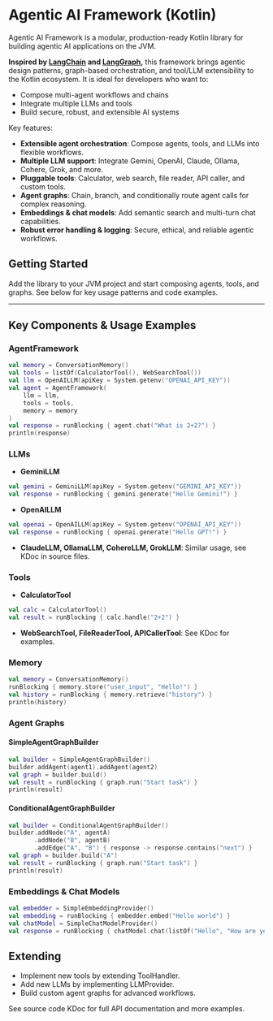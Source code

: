 

# Agentic AI Framework (Kotlin)

Agentic AI Framework is a modular, production-ready Kotlin library for building agentic AI applications on the JVM. 

**Inspired by [LangChain](https://github.com/langchain-ai/langchain) and [LangGraph](https://github.com/langchain-ai/langgraph),** this framework brings agentic design patterns, graph-based orchestration, and tool/LLM extensibility to the Kotlin ecosystem. It is ideal for developers who want to:

- Compose multi-agent workflows and chains
- Integrate multiple LLMs and tools
- Build secure, robust, and extensible AI systems

Key features:

- **Extensible agent orchestration**: Compose agents, tools, and LLMs into flexible workflows.
- **Multiple LLM support**: Integrate Gemini, OpenAI, Claude, Ollama, Cohere, Grok, and more.
- **Pluggable tools**: Calculator, web search, file reader, API caller, and custom tools.
- **Agent graphs**: Chain, branch, and conditionally route agent calls for complex reasoning.
- **Embeddings & chat models**: Add semantic search and multi-turn chat capabilities.
- **Robust error handling & logging**: Secure, ethical, and reliable agentic workflows.

## Getting Started

Add the library to your JVM project and start composing agents, tools, and graphs. See below for key usage patterns and code examples.

---

## Key Components & Usage Examples

### AgentFramework
```kotlin
val memory = ConversationMemory()
val tools = listOf(CalculatorTool(), WebSearchTool())
val llm = OpenAILLM(apiKey = System.getenv("OPENAI_API_KEY"))
val agent = AgentFramework(
    llm = llm,
    tools = tools,
    memory = memory
)
val response = runBlocking { agent.chat("What is 2+2?") }
println(response)
```

### LLMs
- **GeminiLLM**
```kotlin
val gemini = GeminiLLM(apiKey = System.getenv("GEMINI_API_KEY"))
val response = runBlocking { gemini.generate("Hello Gemini!") }
```
- **OpenAILLM**
```kotlin
val openai = OpenAILLM(apiKey = System.getenv("OPENAI_API_KEY"))
val response = runBlocking { openai.generate("Hello GPT!") }
```
- **ClaudeLLM, OllamaLLM, CohereLLM, GrokLLM**: Similar usage, see KDoc in source files.

### Tools
- **CalculatorTool**
```kotlin
val calc = CalculatorTool()
val result = runBlocking { calc.handle("2+2") }
```
- **WebSearchTool, FileReaderTool, APICallerTool**: See KDoc for examples.

### Memory
```kotlin
val memory = ConversationMemory()
runBlocking { memory.store("user_input", "Hello!") }
val history = runBlocking { memory.retrieve("history") }
println(history)
```

### Agent Graphs
#### SimpleAgentGraphBuilder
```kotlin
val builder = SimpleAgentGraphBuilder()
builder.addAgent(agent1).addAgent(agent2)
val graph = builder.build()
val result = runBlocking { graph.run("Start task") }
println(result)
```
#### ConditionalAgentGraphBuilder
```kotlin
val builder = ConditionalAgentGraphBuilder()
builder.addNode("A", agentA)
       .addNode("B", agentB)
       .addEdge("A", "B") { response -> response.contains("next") }
val graph = builder.build("A")
val result = runBlocking { graph.run("Start task") }
println(result)
```

### Embeddings & Chat Models
```kotlin
val embedder = SimpleEmbeddingProvider()
val embedding = runBlocking { embedder.embed("Hello world") }
val chatModel = SimpleChatModelProvider()
val response = runBlocking { chatModel.chat(listOf("Hello", "How are you?")) }
```

## Extending
- Implement new tools by extending ToolHandler.
- Add new LLMs by implementing LLMProvider.
- Build custom agent graphs for advanced workflows.

See source code KDoc for full API documentation and more examples.
